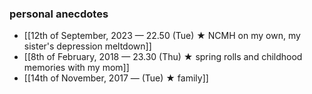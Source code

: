 ### personal anecdotes
- [[12th of September, 2023 — 22.50 (Tue) ★ NCMH on my own, my sister's depression meltdown]] 
- [[8th of February, 2018 — 23.30 (Thu) ★ spring rolls and childhood memories with my mom]]
- [[14th of November, 2017 — (Tue) ★ family]]